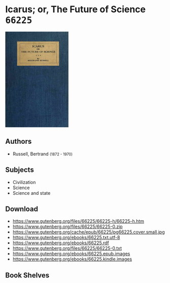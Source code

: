 # Icarus; or, The Future of Science <kbd>66225</kbd>

![](./cover.medium.jpg "")

## Authors


 - Russell, Bertrand <small>(1872 - 1970)</small>

## Subjects


 - Civilization
 - Science
 - Science and state

## Download


 - https://www.gutenberg.org/files/66225/66225-h/66225-h.htm
 - https://www.gutenberg.org/files/66225/66225-0.zip
 - https://www.gutenberg.org/cache/epub/66225/pg66225.cover.small.jpg
 - https://www.gutenberg.org/ebooks/66225.txt.utf-8
 - https://www.gutenberg.org/ebooks/66225.rdf
 - https://www.gutenberg.org/files/66225/66225-0.txt
 - https://www.gutenberg.org/ebooks/66225.epub.images
 - https://www.gutenberg.org/ebooks/66225.kindle.images

## Book Shelves


